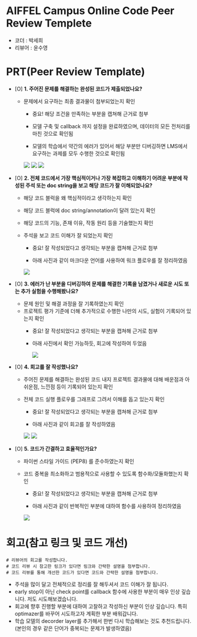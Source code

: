 # AIFFEL Campus Online Code Peer Review Templete
- 코더 : 박세희
- 리뷰어 : 윤수영


# PRT(Peer Review Template)
- [O]  **1. 주어진 문제를 해결하는 완성된 코드가 제출되었나요?**
    - 문제에서 요구하는 최종 결과물이 첨부되었는지 확인
        - 중요! 해당 조건을 만족하는 부분을 캡쳐해 근거로 첨부


        - 모델 구축 및 callback 까지 설정을 완료하였으며, 데이터의 모든 전처리를 마친 것으로 확인됨
        - 모델의 학습에서 약간의 에러가 있어서 해당 부분만 디버깅하면 LMS에서 요구하는 과제를 모두 수행한 것으로 확인됨


         <img src="image/p3.png">


         <img src="image/p4.png">


         <img src="image/p4.png">
    



- [O]  **2. 전체 코드에서 가장 핵심적이거나 가장 복잡하고 이해하기 어려운 부분에 작성된 
주석 또는 doc string을 보고 해당 코드가 잘 이해되었나요?**
    - 해당 코드 블럭을 왜 핵심적이라고 생각하는지 확인
    - 해당 코드 블럭에 doc string/annotation이 달려 있는지 확인
    - 해당 코드의 기능, 존재 이유, 작동 원리 등을 기술했는지 확인
    - 주석을 보고 코드 이해가 잘 되었는지 확인
        - 중요! 잘 작성되었다고 생각되는 부분을 캡쳐해 근거로 첨부

        - 아래 사진과 같이 마크다운 언어를 사용하여 워크 플로우를 잘 정리하였음


         <img src="image/p1.png">

        
        
- [O]  **3. 에러가 난 부분을 디버깅하여 문제를 해결한 기록을 남겼거나
새로운 시도 또는 추가 실험을 수행해봤나요?**
    - 문제 원인 및 해결 과정을 잘 기록하였는지 확인
    - 프로젝트 평가 기준에 더해 추가적으로 수행한 나만의 시도, 
    실험이 기록되어 있는지 확인
        - 중요! 잘 작성되었다고 생각되는 부분을 캡쳐해 근거로 첨부


        - 아래 사진에서 확인 가능하듯, 회고에 작성하여 두었음


            <img src="image/p6.png">


        
- [O]  **4. 회고를 잘 작성했나요?**
    - 주어진 문제를 해결하는 완성된 코드 내지 프로젝트 결과물에 대해
    배운점과 아쉬운점, 느낀점 등이 기록되어 있는지 확인
    - 전체 코드 실행 플로우를 그래프로 그려서 이해를 돕고 있는지 확인
        - 중요! 잘 작성되었다고 생각되는 부분을 캡쳐해 근거로 첨부


        - 아래 사진과 같이 회고를 잘 작성하였음


         <img src="image/p6.png">


         <img src="image/p7.png">



        
- [O]  **5. 코드가 간결하고 효율적인가요?**
    - 파이썬 스타일 가이드 (PEP8) 를 준수하였는지 확인
    - 코드 중복을 최소화하고 범용적으로 사용할 수 있도록 함수화/모듈화했는지 확인
        - 중요! 잘 작성되었다고 생각되는 부분을 캡쳐해 근거로 첨부


        - 아래 사진과 같이 반복적인 부분에 대하여 함수를 사용하여 정리하였음


         <img src="image/p2.png">



# 회고(참고 링크 및 코드 개선)
```
# 리뷰어의 회고를 작성합니다.
# 코드 리뷰 시 참고한 링크가 있다면 링크와 간략한 설명을 첨부합니다.
# 코드 리뷰를 통해 개선한 코드가 있다면 코드와 간략한 설명을 첨부합니다.
```
- 주석을 많이 달고 전체적으로 정리를 잘 해두셔서 코드 이해가 잘 됩니다.
- early stop이 아닌 check point를 callback 함수에 사용한 부분이 매우 인상 깊습니다. 저도 시도해보겠습니다.
- 회고에 향후 진행할 부분에 대하여 고찰하고 작성하신 부분이 인상 깊습니다. 특히 optimazer를 바꾸어 시도하고자 계획한 부분 배워갑니다.
- 학습 모델의 decorder layer를 추가해서 한번 다시 학습해보는 것도 추천드립니다. (본인의 경우 같은 단어가 중복되는 문제가 발생하였음)

